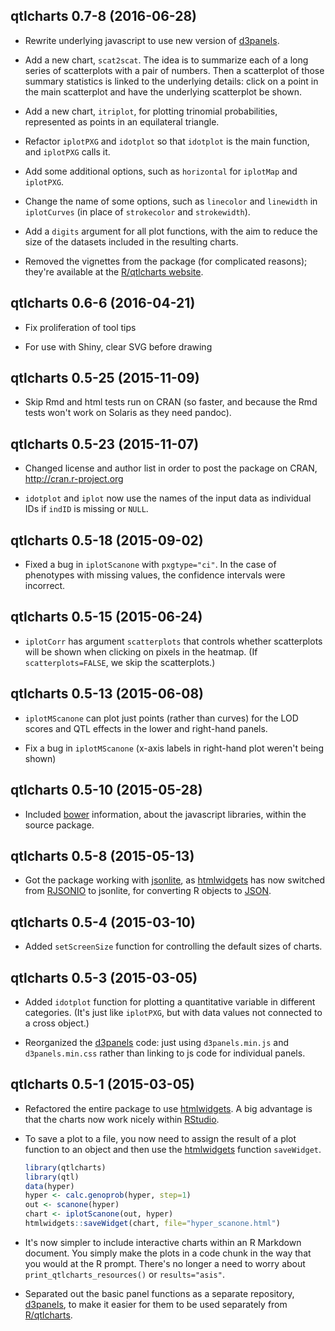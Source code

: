 ## qtlcharts 0.7-8 (2016-06-28)

- Rewrite underlying javascript to use new version of
  [d3panels](http://kbroman.org/d3panels).

- Add a new chart, `scat2scat`. The idea is to summarize each of a
  long series of scatterplots with a pair of numbers. Then a
  scatterplot of those summary statistics is linked to the underlying
  details: click on a point in the main scatterplot and have the
  underlying scatterplot be shown.

- Add a new chart, `itriplot`, for plotting trinomial probabilities,
  represented as points in an equilateral triangle.

- Refactor `iplotPXG` and `idotplot` so that `idotplot` is the main
  function, and `iplotPXG` calls it.

- Add some additional options, such as `horizontal` for `iplotMap`
  and `iplotPXG`.

- Change the name of some options, such as `linecolor` and `linewidth`
  in `iplotCurves` (in place of `strokecolor` and `strokewidth`).

- Add a `digits` argument for all plot functions, with the aim to
  reduce the size of the datasets included in the resulting charts.

- Removed the vignettes from the package (for complicated reasons);
  they're available at the
  [R/qtlcharts website](http://kbroman.org/qtlcharts).


## qtlcharts 0.6-6 (2016-04-21)

- Fix proliferation of tool tips

- For use with Shiny, clear SVG before drawing


## qtlcharts 0.5-25 (2015-11-09)

- Skip Rmd and html tests run on CRAN (so faster, and because the Rmd
  tests won't work on Solaris as they need pandoc).


## qtlcharts 0.5-23 (2015-11-07)

- Changed license and author list in order to post the package on
  CRAN, http://cran.r-project.org

- `idotplot` and `iplot` now use the names of the input data as
  individual IDs if `indID` is missing or `NULL`.


## qtlcharts 0.5-18 (2015-09-02)

- Fixed a bug in `iplotScanone` with `pxgtype="ci"`. In the case of
  phenotypes with missing values, the confidence intervals were
  incorrect.


## qtlcharts 0.5-15 (2015-06-24)

- `iplotCorr` has argument `scatterplots` that controls whether
  scatterplots will be shown when clicking on pixels in the heatmap.
  (If `scatterplots=FALSE`, we skip the scatterplots.)


## qtlcharts 0.5-13 (2015-06-08)

- `iplotMScanone` can plot just points (rather than curves) for the
  LOD scores and QTL effects in the lower and right-hand panels.

- Fix a bug in `iplotMScanone` (x-axis labels in right-hand plot
  weren't being shown)


## qtlcharts 0.5-10 (2015-05-28)

- Included [bower](http://bower.io) information, about the javascript
  libraries, within the source package.


## qtlcharts 0.5-8 (2015-05-13)

- Got the package working with
  [jsonlite](https://github.com/jeroenooms/jsonlite), as
  [htmlwidgets](http://www.htmlwidgets.org) has now switched from
  [RJSONIO](http://www.omegahat.net/RJSONIO/) to jsonlite, for
  converting R objects to [JSON](http://www.json.org/).


## qtlcharts 0.5-4 (2015-03-10)

- Added `setScreenSize` function for controlling the default sizes of
  charts.


## qtlcharts 0.5-3 (2015-03-05)

- Added `idotplot` function for plotting a quantitative variable in
  different categories.  (It's just like `iplotPXG`, but with data
  values not connected to a cross object.)

- Reorganized the [d3panels](http://kbroman.org/d3panels) code: just
  using `d3panels.min.js` and `d3panels.min.css` rather than linking
  to js code for individual panels.


## qtlcharts 0.5-1 (2015-03-05)

- Refactored the entire package to use
  [htmlwidgets](http://www.htmlwidgets.org).
  A big advantage is that the charts now work nicely within
  [RStudio](http://www.rstudio.com/products/RStudio/).

- To save a plot to a file, you now need to assign the result of a plot
  function to an object and then use the
  [htmlwidgets](http://www.htmlwidgets.org) function `saveWidget`.

  ```r
  library(qtlcharts)
  library(qtl)
  data(hyper)
  hyper <- calc.genoprob(hyper, step=1)
  out <- scanone(hyper)
  chart <- iplotScanone(out, hyper)
  htmlwidgets::saveWidget(chart, file="hyper_scanone.html")
  ```

- It's now simpler to include interactive charts within an R Markdown
  document. You simply make the plots in a code chunk in the way that
  you would at the R prompt. There's no longer a need to worry about
  `print_qtlcharts_resources()` or `results="asis"`.

- Separated out the basic panel functions as a separate repository,
  [d3panels](http://kbroman.org/d3panels), to make it easier for them
  to be used separately from
  [R/qtlcharts](http://kbroman.org/qtlcharts).
